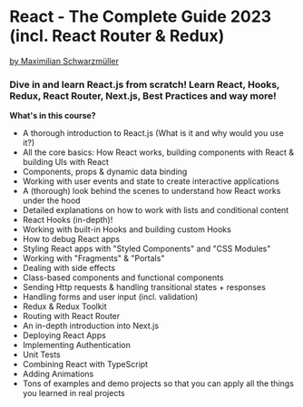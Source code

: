 # React - The Complete Guide 2023 (incl. React Router & Redux)

[by Maximilian Schwarzmüller](https://www.udemy.com/user/academind/)

### Dive in and learn React.js from scratch! Learn React, Hooks, Redux, React Router, Next.js, Best Practices and way more!

**What's in this course?**

* A thorough introduction to React.js (What is it and why would you use it?)
* All the core basics: How React works, building components with React & building UIs with React
* Components, props & dynamic data binding
* Working with user events and state to create interactive applications
* A (thorough) look behind the scenes to understand how React works under the hood
* Detailed explanations on how to work with lists and conditional content
* React Hooks (in-depth)!
* Working with built-in Hooks and building custom Hooks
* How to debug React apps
* Styling React apps with "Styled Components" and "CSS Modules"
* Working with "Fragments" & "Portals"
* Dealing with side effects
* Class-based components and functional components
* Sending Http requests & handling transitional states + responses
* Handling forms and user input (incl. validation)
* Redux & Redux Toolkit
* Routing with React Router
* An in-depth introduction into Next.js
* Deploying React Apps
* Implementing Authentication
* Unit Tests
* Combining React with TypeScript
* Adding Animations
* Tons of examples and demo projects so that you can apply all the things you learned in real projects
